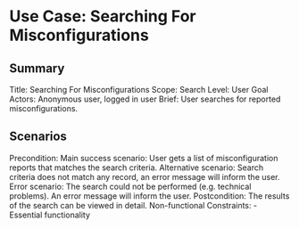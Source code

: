 # Use Case: Searching For Misconfigurations

## Summary

Title: Searching For Misconfigurations
Scope: Search
Level: User Goal
Actors: Anonymous user, logged in user
Brief: User searches for reported misconfigurations.

## Scenarios

Precondition:
Main success scenario: User gets a list of misconfiguration reports that matches the search criteria. 
Alternative scenario: Search criteria does not match any record, an error message will inform the user.
Error scenario: The search could not be performed (e.g. technical problems). An error message will inform the user. 
Postcondition: The results of the search can be viewed in detail.
Non-functional Constraints: 
	- Essential functionality

